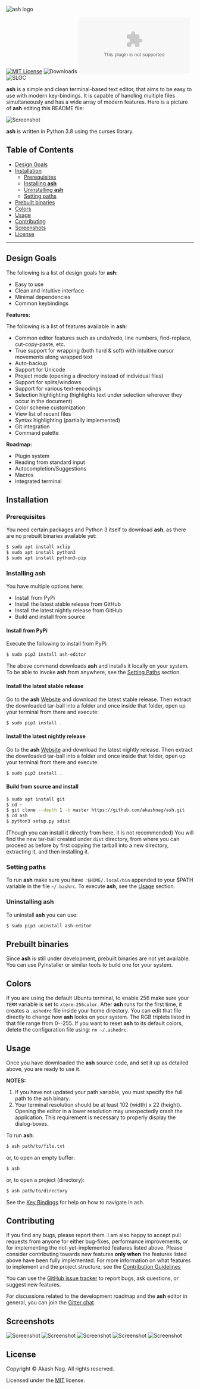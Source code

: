 ![ash logo](./assets/banner.png)

[![MIT License](https://img.shields.io/badge/license-MIT-blue.svg)](https://github.com/akashnag/ash/blob/master/LICENSE.md) ![Downloads](https://img.shields.io/github/downloads/akashnag/ash/total) ![Size](https://img.shields.io/github/size/akashnag/ash/dist/ash-editor-0.1.0.dev4.tar.gz) ![SLOC](https://sloc.xyz/github/akashnag/ash)

**ash** is a simple and clean terminal-based text editor, that aims to be easy to use with modern key-bindings. It is capable of handling multiple files simultaneously and has a wide array of modern features. Here is a picture of **ash** editing this README file:

![Screenshot](./assets/ash-default.png)

**ash** is written in Python 3.8 using the curses library.

## Table of Contents

- [Design Goals](#design-goals)
- [Installation](#installation)
  - [Prerequisites](#prerequisites)
  - [Installing **ash**](#installing-ash)
  - [Uninstalling **ash**](#uninstalling-ash)
  - [Setting paths](#setting-paths)
- [Prebuilt binaries](#prebuilt-binaries)
- [Colors](#colors)
- [Usage](#usage)
- [Contributing](#contributing)
- [Screenshots](#screenshots)
- [License](#license)

- - -

## Design Goals

The following is a list of design goals for **ash**:

- Easy to use
- Clean and intuitive interface
- Minimal dependencies
- Common keybindings

**Features:**

The following is a list of features available in **ash**:

- Common editor features such as undo/redo, line numbers, find-replace, cut-copy-paste, etc.
- True support for wrapping (both hard & soft) with intuitive cursor movements along wrapped text
- Auto-backup
- Support for Unicode
- Project mode (opening a directory instead of individual files)
- Support for splits/windows
- Support for various text-encodings
- Selection highlighting (highlights text under selection wherever they occur in the document)
- Color scheme customization
- View list of recent files
- Syntax highlighting (partially implemented)
- Git integration
- Command palette

**Roadmap:**

- Plugin system
- Reading from standard input
- Autocompletion/Suggestions
- Macros
- Integrated terminal

## Installation

### Prerequisites

You need certain packages and Python 3 itself to download **ash**, as there are no prebuilt binaries available yet:

```bash
$ sudo apt install xclip
$ sudo apt install python3
$ sudo apt install python3-pip
```

### Installing ash

You have multiple options here:
- Install from PyPi
- Install the latest stable release from GitHub
- Install the latest nightly release from GitHub
- Build and install from source

#### Install from PyPi

Execute the following to install from PyPi:

```bash
$ sudo pip3 install ash-editor
```

The above command downloads **ash** and installs it locally on your system. To be able to invoke **ash** from anywhere, see the [Setting Paths](#setting-paths) section.

#### Install the latest stable release

Go to the **ash** [Website](https://akashnag.github.io/ash) and download the latest stable release. Then extract the downloaded tar-ball into a folder and once inside that folder, open up your terminal from there and execute:

```bash
$ sudo pip3 install .
```

#### Install the latest nightly release

Go to the **ash** [Website](https://akashnag.github.io/ash) and download the latest nightly release. Then extract the downloaded tar-ball into a folder and once inside that folder, open up your terminal from there and execute:

```bash
$ sudo pip3 install .
```

#### Build from source and install

```bash
$ sudo apt install git
$ cd ~
$ git clone --depth 1 -b master https://github.com/akashnag/ash.git
$ cd ash
$ python3 setup.py sdist
```

(Though you can install it directly from here, it is not recommended) You will find the new tar-ball created under `dist` directory, from where you can proceed as before by first copying the tarball into a new directory, extracting it, and then installing it.


### Setting paths

To run **ash** make sure you have `:$HOME/.local/bin` appended to your $PATH variable in the file `~/.bashrc`. To execute **ash**, see the [Usage](#usage) section.

### Uninstalling ash

To uninstall **ash** you can use:

```bash
$ sudo pip3 uninstall ash-editor
```

## Prebuilt binaries

Since **ash** is still under development, prebuilt binaries are not yet available. You can use PyInstaller or similar tools to build one for your system.

## Colors

If you are using the default Ubuntu terminal, to enable 256 make sure your `TERM` variable is set to `xterm-256color`. After **ash** runs for the first time, it creates a `.ashedrc` file inside your home directory. You can edit that file directly to change how **ash** looks on your system. The RGB triplets listed in that file range from 0--255. If you want to reset **ash** to its default colors, delete the configuration file using: `rm ~/.ashedrc`.

## Usage

Once you have downloaded the **ash** source code, and set it up as detailed above, you are ready to use it. 

**NOTES:**
1. If you have not updated your path variable, you must specify the full path to the ash binary.
1. Your terminal resolution should be at least 102 (width) x 22 (height). Opening the editor in a lower resolution may unexpectedly crash the application. This requirement is necessary to properly display the dialog-boxes.

To run **ash**:

```bash
$ ash path/to/file.txt
```

or, to open an empty buffer:

```bash
$ ash
```

or, to open a project (directory):

```bash
$ ash path/to/directory
```

See the [Key Bindings](KEYBINDINGS.md) for help on how to navigate in ash.

## Contributing

If you find any bugs, please report them. I am also happy to accept pull requests from anyone for either bug-fixes, performance improvements, or for implementing the not-yet-implemented features listed above. Please consider contributing towards new features **only when** the features listed above have been fully implemented. For more information on what features to implement and the project structure, see the [Contribution Guidelines](CONTRIBUTING.md)

You can use the [GitHub issue tracker](https://github.com/akashnag/ash/issues) to report bugs, ask questions, or suggest new features.

For discussions related to the development roadmap and the **ash** editor in general, you can join the [Gitter chat](https://gitter.im/akashnag/ash).

## Screenshots

![Screenshot](./assets/ss1.png)
![Screenshot](./assets/ss2.png)
![Screenshot](./assets/ss3.png)
![Screenshot](./assets/ss4.png)
![Screenshot](./assets/ss5.png)

## License

Copyright &copy; Akash Nag. All rights reserved.

Licensed under the [MIT](LICENSE.md) license.